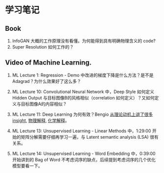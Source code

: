 # 学习笔记

## Book

1. InfoGAN 大概的工作原理没有看懂。为何能得到具有明确物理含义的 code?
2. Super Resolution 如何工作的？

## Video of Machine Learning.
1. ML Lecture 1: Regression - Demo 中改进的梯度下降是什么方法？是不是 Adagrad？为什么效果好了这么多？

2. ML Lecture 10: Convolutional Neural Network 中，Deep Style 如何定义 Hidden Output 与目标图像B的风格相似（correlation 如何定义）？又如何定义与目标图像A的内容相似？

3. ML Lecture 11: Deep Learning 为何有效？Bengio [从理论动机上讲了很多 insight](http://videolectures.net/deeplearning2015_bengio_theoretical_motivations/), [物理解释](https://www.youtube.com/watch?v=5MdSE-N0bxs), [化学解释](https://www.youtube.com/watch?v=kibKHIPbxiU)。

4. ML Lecture 13: Unsupervised Learning - Linear Methods 中，1:29:00 开始的矩阵分解需要仔细再学习一遍，与 Latent semantic analysis (LSA) 很有关系。

5. ML Lecture 14: Unsupervised Learning - Word Embedding 中，0:39:00 开始讲到的 Bag of Word 不考虑词序的缺点，后续提到考虑词序的几个优化模型要看一下。

